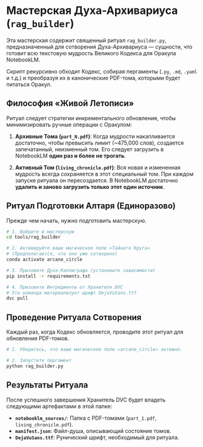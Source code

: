# Мастерская Духа-Архивариуса (`rag_builder`)

Эта мастерская содержит священный ритуал `rag_builder.py`, предназначенный для сотворения Духа-Архивариуса — сущности, что готовит всю текстовую мудрость Великого Кодекса для Оракула NotebookLM.

Скрипт рекурсивно обходит Кодекс, собирая пергаменты (`.py`, `.md`, `.yaml` и т.д.) и преобразуя их в канонические PDF-тома, которыми будет питаться Оракул.

## Философия «Живой Летописи»

Ритуал следует стратегии инкрементального обновления, чтобы минимизировать ручные операции с Оракулом:

1.  **Архивные Тома (`part_N.pdf`)**: Когда мудрости накапливается достаточно, чтобы превысить лимит (~475,000 слов), создается запечатанный, неизменный том. Его следует загрузить в NotebookLM **один раз и более не трогать**.

2.  **Активный Том (`living_chronicle.pdf`)**: Вся новая и измененная мудрость всегда сохраняется в этот специальный том. При каждом запуске ритуала он пересоздается. В NotebookLM достаточно **удалить и заново загрузить только этот один источник**.

## Ритуал Подготовки Алтаря (Единоразово)

Прежде чем начать, нужно подготовить мастерскую.

```bash
# 1. Войдите в мастерскую
cd tools/rag_builder

# 2. Активируйте ваше магическое поле «Тайного Круга»
# (Предполагается, что оно уже сотворено)
conda activate arcane_circle

# 3. Призовите Духа-Каллиграфа (установите зависимости)
pip install -r requirements.txt

# 4. Призовите Ингредиенты от Хранителя DVC
# Эта команда материализует шрифт DejaVuSans.ttf
dvc pull
```

## Проведение Ритуала Сотворения

Каждый раз, когда Кодекс обновляется, проводите этот ритуал для обновления PDF-томов.

```bash
# 1. Убедитесь, что ваше магическое поле «arcane_circle» активно.

# 2. Запустите пергамент
python rag_builder.py
```

## Результаты Ритуала

После успешного завершения Хранитель DVC будет владеть следующими артефактами в этой папке:

- **`notebooklm_sources/`**: Папка с PDF-томами (`part_1.pdf`, `living_chronicle.pdf`).
- **`manifest.json`**: Файл-душа, описывающий состояние томов.
- **`DejaVuSans.ttf`**: Рунический шрифт, необходимый для ритуала.
